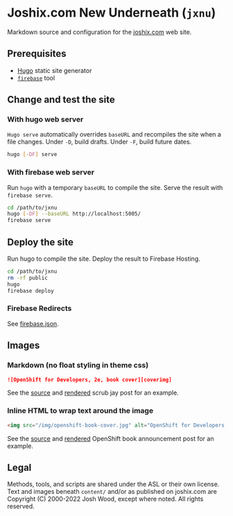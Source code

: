 # Joshix.com New Underneath (`jxnu`)

Markdown source and configuration for the [joshix.com][jx] web site.

## Prerequisites

* [Hugo][hugo] static site generator
* [`firebase`][firebase-cli] tool

## Change and test the site

### With hugo web server

`Hugo serve` automatically overrides `baseURL` and recompiles the site when a file changes. Under `-D`, build drafts. Under `-F`, build future dates.

```sh
hugo [-DF] serve
```

### With firebase web server

Run `hugo` with a temporary `baseURL` to compile the site. Serve the result with `firebase serve`.

```sh
cd /path/to/jxnu
hugo [-DF] --baseURL http://localhost:5005/
firebase serve
```

## Deploy the site

Run hugo to compile the site. Deploy the result to Firebase Hosting.

```sh
cd /path/to/jxnu
rm -rf public
hugo
firebase deploy
```

### Firebase Redirects

See [firebase.json][firebase.json].

## Images

### Markdown (no float styling in theme css)

```markdown
![OpenShift for Developers, 2e, book cover][coverimg]
```

See the [source][scrubjay-src] and [rendered][scrubjay] scrub jay post for an example.

### Inline HTML to wrap text around the image

```html
<img src="/img/openshift-book-cover.jpg" alt="OpenShift for Developers, 2e, book cover" style="float: right; margin: 0 40px 40px 40px;">
```

See the [source][openshift-book-post-src] and [rendered][openshift-book-post] OpenShift book announcement post for an example.

## Legal

Methods, tools, and scripts are shared under the ASL or their own license. Text and images beneath `content/` and/or as published on joshix.com are Copyright (C) 2000-2022 Josh Wood, except where noted. All rights reserved.

[firebase-cli]: https://firebase.google.com/docs/cli#install_the_firebase_cli
[firebase.json]: firebase.json
[hugo]: https://gohugo.io/
[jx]: https://joshix.com/
[openshift-book-post]: https://joshix.com/2021/09/25/openshift-book-released/
[openshift-book-post-src]: content/post/openshift-book-released.md
[scrubjay]: https://joshix.com/2009/09/25/scrub-jay/
[scrubjay-src]: content/post/scrub-jay.md
